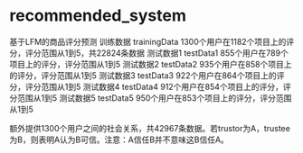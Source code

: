 # recommended_system
基于LFM的商品评分预测
训练数据 trainingData 1300个用户在1182个项目上的评分，评分范围从1到5，共22824条数据
测试数据1 testData1 855个用户在789个项目上的评分，评分范围从1到5
测试数据2 testData2 935个用户在858个项目上的评分，评分范围从1到5
测试数据3 testData3 922个用户在864个项目上的评分，评分范围从1到5
测试数据4 testData4 912个用户在854个项目上的评分，评分范围从1到5
测试数据5 testData5 950个用户在853个项目上的评分，评分范围从1到5

额外提供1300个用户之间的社会关系，共42967条数据。若trustor为A，trustee为B，则表明A认为B可信。注意：A信任B并不意味这B信任A。

